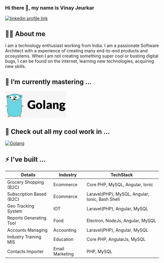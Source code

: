 ### Hi there 👋, my name is Vinay Jeurkar

[![linkedin profile link](https://shields.io/badge/-LinkedIn-0e76a8?logo=linkedin&style=for-the-badge)](https://www.linkedin.com/in/vinay-jeurkar)

## 🙋‍♂️ About me

I am a technology enthusiast working from India. I am a passionate Software Architect with a experience of creating many end-to-end products and ecosystems.
When I am not creating something super cool or busting digital bugs, I can be found on the internet, learning new technologies, acquiring new skills.

## 🌱 I’m currently mastering ...
<img src="assets/golang-small.png" alt="Golang" width="200px">

## 🔭 Check out all my cool work in ...
[<img src="https://avatars.githubusercontent.com/u/94817574?s=200&v=4" alt="Golang" width="70px">](https://github.com/golang-demos)

## ⚡ I've built ...
| Details                  | Industry        | TechStack                                       |
|--------------------------|-----------------|-------------------------------------------------|
| Grocery Shopping (B2C)   | Ecommerce       | Core PHP, MySQL, Angular, Ionic                 |
| Subscription Based (B2C) | Ecommerce       | Laravel(PHP), MySQL, Angular, Ionic, Bash Shell |
| Geo Tracking System      | IOT             | Laravel(PHP), Angular, MySQL                    |
| Reports Generating Tool  | Food            | Electron, NodeJs, Angular, MySQL                |
| Accounts Managing        | Accounting      | Laravel(PHP), Angular, MySQL                    |
| Industry Training MIS    | Education       | Core PHP, AngularJs, MySQL                      |
| Contacts Importer        | Email Marketing | PHP, MySQL                                      |


<!--
**vinay03/vinay03** is a ✨ _special_ ✨ repository because its `README.md` (this file) appears on your GitHub profile.

Here are some ideas to get you started:

- 🔭 I’m currently working on ...
- 🌱 I’m currently learning ...
- 👯 I’m looking to collaborate on ...
- 🤔 I’m looking for help with ...
- 💬 Ask me about ...
- 📫 How to reach me: ...
- 😄 Pronouns: ...
- ⚡ Fun fact: ...
-->
